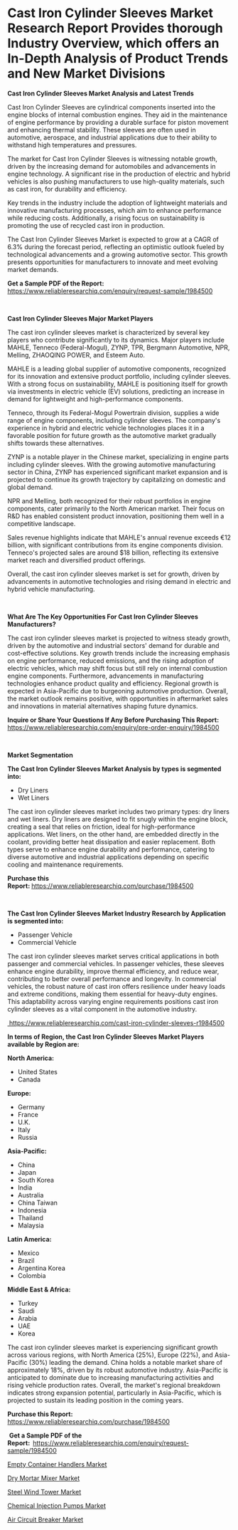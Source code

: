 <p><h1>Cast Iron Cylinder Sleeves Market Research Report Provides thorough Industry Overview, which offers an In-Depth Analysis of Product Trends and New Market Divisions</h1></p><p><strong>Cast Iron Cylinder Sleeves Market Analysis and Latest Trends</strong></p>
<p><p>Cast Iron Cylinder Sleeves are cylindrical components inserted into the engine blocks of internal combustion engines. They aid in the maintenance of engine performance by providing a durable surface for piston movement and enhancing thermal stability. These sleeves are often used in automotive, aerospace, and industrial applications due to their ability to withstand high temperatures and pressures.</p><p>The market for Cast Iron Cylinder Sleeves is witnessing notable growth, driven by the increasing demand for automobiles and advancements in engine technology. A significant rise in the production of electric and hybrid vehicles is also pushing manufacturers to use high-quality materials, such as cast iron, for durability and efficiency. </p><p>Key trends in the industry include the adoption of lightweight materials and innovative manufacturing processes, which aim to enhance performance while reducing costs. Additionally, a rising focus on sustainability is promoting the use of recycled cast iron in production. </p><p>The Cast Iron Cylinder Sleeves Market is expected to grow at a CAGR of 6.3% during the forecast period, reflecting an optimistic outlook fueled by technological advancements and a growing automotive sector. This growth presents opportunities for manufacturers to innovate and meet evolving market demands.</p></p>
<p><strong>Get a Sample PDF of the Report:&nbsp;</strong> <a href="https://www.reliableresearchiq.com/enquiry/request-sample/1984500?utm_campaign=1870&utm_medium=2&utm_source=Github&utm_content=ia&utm_term=10042025&utm_id=cast-iron-cylinder-sleeves">https://www.reliableresearchiq.com/enquiry/request-sample/1984500</a></p>
<p>&nbsp;</p>
<p><strong>Cast Iron Cylinder Sleeves Major Market Players</strong></p>
<p><p>The cast iron cylinder sleeves market is characterized by several key players who contribute significantly to its dynamics. Major players include MAHLE, Tenneco (Federal-Mogul), ZYNP, TPR, Bergmann Automotive, NPR, Melling, ZHAOQING POWER, and Esteem Auto.</p><p>MAHLE is a leading global supplier of automotive components, recognized for its innovation and extensive product portfolio, including cylinder sleeves. With a strong focus on sustainability, MAHLE is positioning itself for growth via investments in electric vehicle (EV) solutions, predicting an increase in demand for lightweight and high-performance components.</p><p>Tenneco, through its Federal-Mogul Powertrain division, supplies a wide range of engine components, including cylinder sleeves. The company's experience in hybrid and electric vehicle technologies places it in a favorable position for future growth as the automotive market gradually shifts towards these alternatives.</p><p>ZYNP is a notable player in the Chinese market, specializing in engine parts including cylinder sleeves. With the growing automotive manufacturing sector in China, ZYNP has experienced significant market expansion and is projected to continue its growth trajectory by capitalizing on domestic and global demand.</p><p>NPR and Melling, both recognized for their robust portfolios in engine components, cater primarily to the North American market. Their focus on R&D has enabled consistent product innovation, positioning them well in a competitive landscape.</p><p>Sales revenue highlights indicate that MAHLE's annual revenue exceeds €12 billion, with significant contributions from its engine components division. Tenneco's projected sales are around $18 billion, reflecting its extensive market reach and diversified product offerings.</p><p>Overall, the cast iron cylinder sleeves market is set for growth, driven by advancements in automotive technologies and rising demand in electric and hybrid vehicle manufacturing.</p></p>
<p>&nbsp;</p>
<p><strong>What Are The Key Opportunities For Cast Iron Cylinder Sleeves Manufacturers?</strong></p>
<p><p>The cast iron cylinder sleeves market is projected to witness steady growth, driven by the automotive and industrial sectors' demand for durable and cost-effective solutions. Key growth trends include the increasing emphasis on engine performance, reduced emissions, and the rising adoption of electric vehicles, which may shift focus but still rely on internal combustion engine components. Furthermore, advancements in manufacturing technologies enhance product quality and efficiency. Regional growth is expected in Asia-Pacific due to burgeoning automotive production. Overall, the market outlook remains positive, with opportunities in aftermarket sales and innovations in material alternatives shaping future dynamics.</p></p>
<p><strong>Inquire or Share Your Questions If Any Before Purchasing This Report:</strong> <a href="https://www.reliableresearchiq.com/enquiry/pre-order-enquiry/1984500?utm_campaign=1870&utm_medium=2&utm_source=Github&utm_content=ia&utm_term=10042025&utm_id=cast-iron-cylinder-sleeves">https://www.reliableresearchiq.com/enquiry/pre-order-enquiry/1984500</a></p>
<p>&nbsp;</p>
<p><strong>Market Segmentation</strong></p>
<p><strong>The Cast Iron Cylinder Sleeves Market Analysis by types is segmented into:</strong></p>
<p><ul><li>Dry Liners</li><li>Wet Liners</li></ul></p>
<p><p>The cast iron cylinder sleeves market includes two primary types: dry liners and wet liners. Dry liners are designed to fit snugly within the engine block, creating a seal that relies on friction, ideal for high-performance applications. Wet liners, on the other hand, are embedded directly in the coolant, providing better heat dissipation and easier replacement. Both types serve to enhance engine durability and performance, catering to diverse automotive and industrial applications depending on specific cooling and maintenance requirements.</p></p>
<p><strong>Purchase this Report:&nbsp;</strong><a href="https://www.reliableresearchiq.com/purchase/1984500?utm_campaign=1870&utm_medium=2&utm_source=Github&utm_content=ia&utm_term=10042025&utm_id=cast-iron-cylinder-sleeves">https://www.reliableresearchiq.com/purchase/1984500</a></p>
<p>&nbsp;</p>
<p><strong>The Cast Iron Cylinder Sleeves Market Industry Research by Application is segmented into:</strong></p>
<p><ul><li>Passenger Vehicle</li><li>Commercial Vehicle</li></ul></p>
<p><p>The cast iron cylinder sleeves market serves critical applications in both passenger and commercial vehicles. In passenger vehicles, these sleeves enhance engine durability, improve thermal efficiency, and reduce wear, contributing to better overall performance and longevity. In commercial vehicles, the robust nature of cast iron offers resilience under heavy loads and extreme conditions, making them essential for heavy-duty engines. This adaptability across varying engine requirements positions cast iron cylinder sleeves as a vital component in the automotive industry.</p></p>
<p><a href="https://www.reliableresearchiq.com/cast-iron-cylinder-sleeves-r1984500?utm_campaign=1870&utm_medium=2&utm_source=Github&utm_content=ia&utm_term=10042025&utm_id=cast-iron-cylinder-sleeves">&nbsp;https://www.reliableresearchiq.com/cast-iron-cylinder-sleeves-r1984500</a></p>
<p><strong>In terms of Region, the Cast Iron Cylinder Sleeves Market Players available by Region are:</strong></p>
<p>
    <p> <strong> North America: </strong>
        <ul>
            <li>United States</li>
            <li>Canada</li>
        </ul>
        </p> 
    <p> <strong> Europe: </strong>
        <ul>
            <li>Germany</li>
            <li>France</li>
            <li>U.K.</li>
            <li>Italy</li>
            <li>Russia</li>
        </ul>
        </p> 
    <p> <strong> Asia-Pacific: </strong>
        <ul>
            <li>China</li>
            <li>Japan</li>
            <li>South Korea</li>
            <li>India</li>
            <li>Australia</li>
            <li>China Taiwan</li>
            <li>Indonesia</li>
            <li>Thailand</li>
            <li>Malaysia</li>
        </ul>
        </p> 
    <p> <strong> Latin America: </strong>
        <ul>
            <li>Mexico</li>
            <li>Brazil</li>
            <li>Argentina Korea</li>
            <li>Colombia</li>
        </ul>
        </p> 
    <p> <strong> Middle East & Africa: </strong>
        <ul>
            <li>Turkey</li>
            <li>Saudi</li>
            <li>Arabia</li>
            <li>UAE</li>
            <li>Korea</li>
        </ul>
    </p>
    </p>
<p><p>The cast iron cylinder sleeves market is experiencing significant growth across various regions, with North America (25%), Europe (22%), and Asia-Pacific (30%) leading the demand. China holds a notable market share of approximately 18%, driven by its robust automotive industry. Asia-Pacific is anticipated to dominate due to increasing manufacturing activities and rising vehicle production rates. Overall, the market's regional breakdown indicates strong expansion potential, particularly in Asia-Pacific, which is projected to sustain its leading position in the coming years.</p></p>
<p><strong>Purchase this Report: </strong><a href="https://www.reliableresearchiq.com/purchase/1984500?utm_campaign=1870&utm_medium=2&utm_source=Github&utm_content=ia&utm_term=10042025&utm_id=cast-iron-cylinder-sleeves">https://www.reliableresearchiq.com/purchase/1984500</a></p>
<p>&nbsp;<strong>Get a Sample PDF of the Report:&nbsp;&nbsp;</strong><a href="https://www.reliableresearchiq.com/enquiry/request-sample/1984500?utm_campaign=1870&utm_medium=2&utm_source=Github&utm_content=ia&utm_term=10042025&utm_id=cast-iron-cylinder-sleeves">https://www.reliableresearchiq.com/enquiry/request-sample/1984500</a></p>
<p><strong></strong></p>
<p><p><a href="https://github.com/micbotam/Market-Research-Report-List-1/blob/main/empty-container-handlers-market.md?utm_campaign=1870&utm_medium=2&utm_source=Github&utm_content=ia&utm_term=10042025&utm_id=cast-iron-cylinder-sleeves">Empty Container Handlers Market</a></p><p><a href="https://github.com/ngozudapshi/Market-Research-Report-List-1/blob/main/dry-mortar-mixer-market.md?utm_campaign=1870&utm_medium=2&utm_source=Github&utm_content=ia&utm_term=10042025&utm_id=cast-iron-cylinder-sleeves">Dry Mortar Mixer Market</a></p><p><a href="https://github.com/shadnfamoza/Market-Research-Report-List-1/blob/main/steel-wind-tower-market.md?utm_campaign=1870&utm_medium=2&utm_source=Github&utm_content=ia&utm_term=10042025&utm_id=cast-iron-cylinder-sleeves">Steel Wind Tower Market</a></p><p><a href="https://github.com/scaseiargas/Market-Research-Report-List-1/blob/main/chemical-injection-pumps-market.md?utm_campaign=1870&utm_medium=2&utm_source=Github&utm_content=ia&utm_term=10042025&utm_id=cast-iron-cylinder-sleeves">Chemical Injection Pumps Market</a></p><p><a href="https://github.com/samesdufloiw/Market-Research-Report-List-1/blob/main/air-circuit-breaker-market.md?utm_campaign=1870&utm_medium=2&utm_source=Github&utm_content=ia&utm_term=10042025&utm_id=cast-iron-cylinder-sleeves">Air Circuit Breaker Market</a></p></p>